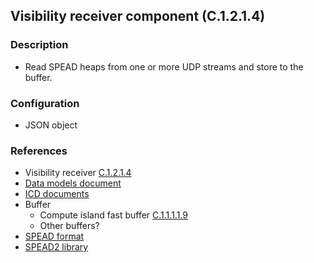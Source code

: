 ## Visibility receiver component (C.1.2.1.4)

### Description
- Read SPEAD heaps from one or more UDP streams and store to the buffer.
 
### Configuration
- JSON object

### References
- Visibility receiver [C.1.2.1.4](https://confluence.ska-sdp.org/display/PRODUCTTREE/C.1.2.1.4+Visibility+Receiver)
- [Data models document](https://docs.google.com/document/d/1UPZQn8hVv7TDtFm8G3DxTJx0cf0yan_NrBZylwXr8mM/edit)
- [ICD documents](https://confluence.ska-sdp.org/pages/viewpage.action?pageId=145653762)
- Buffer
    - Compute island fast buffer [C.1.1.1.1.9](https://confluence.ska-sdp.org/display/PRODUCTTREE/C.1.1.1.1.9+Fast+Buffer)
    - Other buffers?
- [SPEAD format](https://casper.berkeley.edu/astrobaki/images/9/93/SPEADsignedRelease.pdf)
- [SPEAD2 library](https://github.com/ska-sa/spead2)
